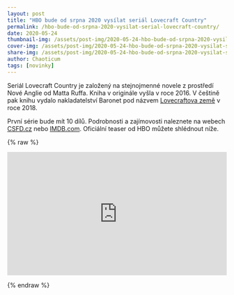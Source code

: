 ```yaml
---
layout: post
title: "HBO bude od srpna 2020 vysílat seriál Lovecraft Country"
permalink: /hbo-bude-od-srpna-2020-vysilat-serial-lovecraft-country/
date: 2020-05-24
thumbnail-img: /assets/post-img/2020-05-24-hbo-bude-od-srpna-2020-vysilat-serial-lovecraft-country/01-thumb-lovecraft-country.jpg
cover-img: /assets/post-img/2020-05-24-hbo-bude-od-srpna-2020-vysilat-serial-lovecraft-country/02-cover-lovecraft-country.jpg
share-img: /assets/post-img/2020-05-24-hbo-bude-od-srpna-2020-vysilat-serial-lovecraft-country/02-cover-lovecraft-country.jpg
author: Chaoticum
tags: [novinky]
---
```


Seriál Lovecraft Country je založený na stejnojmenné novele z prostředí Nové Anglie od Matta Ruffa. Kniha v originále vyšla v roce 2016. V češtině pak knihu vydalo nakladatelství Baronet pod názvem [Lovecraftova země](https://www.databazeknih.cz/knihy/lovecraftova-zeme-360280) v roce 2018.

První série bude mít 10 dílů. Podrobnosti a zajímovosti naleznete na webech [CSFD.cz](https://www.csfd.cz/film/774975-lovecraft-country/prehled/) nebo [IMDB.com](https://www.imdb.com/title/tt6905686/). Oficiální teaser od HBO můžete shlédnout níže.

{% raw %}
  <style>.embed-container { position: relative; padding-bottom: 56.25%; height: 0; overflow: hidden; max-width: 100%; } .embed-container iframe, .embed-container object, .embed-container embed { position: absolute; top: 0; left: 0; width: 100%; height: 100%; }</style><div class='embed-container'><iframe src='https://www.youtube.com/embed/XuMF1-2aQv8' frameborder='0' allowfullscreen></iframe></div>
{% endraw %}

